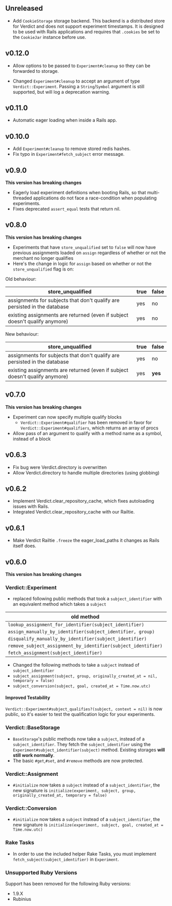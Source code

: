 ## Unreleased

* Add `CookieStorage` storage backend. This backend is a distributed store for Verdict and does not support experiment timestamps. It is designed to be used with Rails applications and requires that `.cookies` be set to the `CookieJar` instance before use.

## v0.12.0

* Allow options to be passed to `Experiment#cleanup` so they can be forwarded to storage.

* Changed `Experiment#cleanup` to accept an argument of type `Verdict::Experiment`.
  Passing a `String`/`Symbol` argument is still supported, but will log a deprecation warning.

## v0.11.0

* Automatic eager loading when inside a Rails app.

## v0.10.0

* Add `Experiment#cleanup` to remove stored redis hashes.
* Fix typo in `Experiment#fetch_subject` error message.

## v0.9.0
**This version has breaking changes**

* Eagerly load experiment definitions when booting Rails, so that multi-threaded applications do not face a race-condition when populating experiments.
* Fixes deprecated `assert_equal` tests that return nil.

## v0.8.0
**This version has breaking changes**

* Experiments that have `store_unqualified` set to `false` will now have previous assignments loaded on `assign` regardless of whether or not the merchant no longer qualifies
* Here's the change in logic for `assign` based on whether or not the `store_unqualified` flag is on:

Old behaviour:

| store_unqualified                                                           | true | false |
|-----------------------------------------------------------------------------|------|-------|
| assignments for subjects that don't qualify are persisted in the database                   | yes  | no    |
| existing assignments are returned (even if subject doesn't qualify anymore) | yes  | no    |

New behaviour:

| store_unqualified                                                           | true | false |
|-----------------------------------------------------------------------------|------|-------|
| assignments for subjects that don't qualify are persisted in the database                   | yes  | no    |
| existing assignments are returned (even if subject doesn't qualify anymore) | yes  | **yes** |

## v0.7.0
**This version has breaking changes**

* Experiment can now specify multiple qualify blocks
  * `Verdict::Experiment#qualifier` has been removed in favor for `Verdict::Experiment#qualifiers`, which returns an array of procs
* Allow pass of an argument to qualify with a method name as a symbol, instead of a block

## v0.6.3

* Fix bug were Verdict.directory is overwritten
* Allow Verdict.directory to handle multiple directories (using globbing)

## v0.6.2

* Implement Verdict.clear_repository_cache, which fixes autoloading issues with Rails.
* Integrated Verdict.clear_repository_cache with our Railtie.

## v0.6.1

* Make Verdict Railtie `.freeze` the eager_load_paths it changes as Rails itself does.

## v0.6.0
**This version has breaking changes**

### Verdict::Experiment
* replaced following public methods that took a `subject_identifier` with an equivalent method which takes a `subject`

| old method                                                      | new method                               |
| --------------------------------------------------------------- | ---------------------------------------- |
| `lookup_assignment_for_identifier(subject_identifier)`          | `lookup(subject)`                        |
| `assign_manually_by_identifier(subject_identifier, group)`      | `assign_manually(subject, group)`        |
| `disqualify_manually_by_identifier(subject_identifier)`         | `disqualify_manually(subject)`           |
| `remove_subject_assignment_by_identifier(subject_identifier)`   | `remove_subject_assignment(subject)`     |
| `fetch_assignment(subject_identifier)`                          | `lookup(subject)`                        |

* Changed the following methods to take a `subject` instead of `subject_identifier`
 * `subject_assignment(subject, group, originally_created_at = nil, temporary = false)`
 * `subject_conversion(subject, goal, created_at = Time.now.utc)`

#### Improved Testability
`Verdict::Experiment#subject_qualifies?(subject, context = nil)` is now public, so it's easier to test
the qualification logic for your experiments.

### Verdict::BaseStorage
* `BaseStorage`'s public methods now take a `subject`, instead of a `subject_identifier`. They fetch the `subject_identifier` using the `Experiment#subject_identifier(subject)` method. Existing storages **will still work normally**.
* The basic `#get`,`#set`, and `#remove` methods are now protected.

### Verdict::Assignment
* `#initialize` now takes a `subject` instead of a `subject_identifier`, the new signature is `initialize(experiment, subject, group, originally_created_at, temporary = false)`

### Verdict::Conversion
* `#initialize` now takes a `subject` instead of a `subject_identifier`, the new signature is `initialize(experiment, subject, goal, created_at = Time.now.utc)`

### Rake Tasks
* In order to use the included helper Rake Tasks, you must implement `fetch_subject(subject_identifier)` in `Experiment`.

### Unsupported Ruby Versions
Support has been removed for the following Ruby versions:
- 1.9.X
- Rubinius
